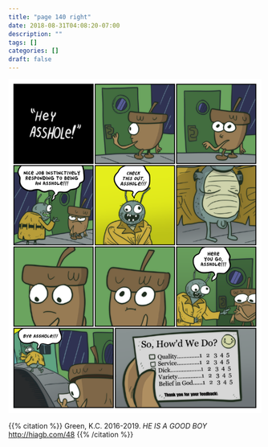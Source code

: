 ```yaml
---
title: "page 140 right"
date: 2018-08-31T04:08:20-07:00
description: ""
tags: []
categories: []
draft: false
---
```

![hiagb](./hiagb-014_001_qd369b.png "i take the easy way out")

{{% citation %}}
Green, K.C. 2016-2019. *HE IS A GOOD BOY* <a href="http://hiagb.com/48">http://hiagb.com/48</a>
{{% /citation %}}